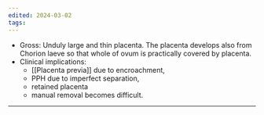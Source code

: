 ```yaml
---
edited: 2024-03-02
tags:
---
```

- Gross: Unduly large and thin placenta. The placenta develops also from Chorion laeve so that whole of ovum is practically covered by placenta.
- Clinical implications: 
	- [[Placenta previa]] due to encroachment, 
	- PPH due to imperfect separation, 
	- retained placenta
	- manual removal becomes difficult.

---
